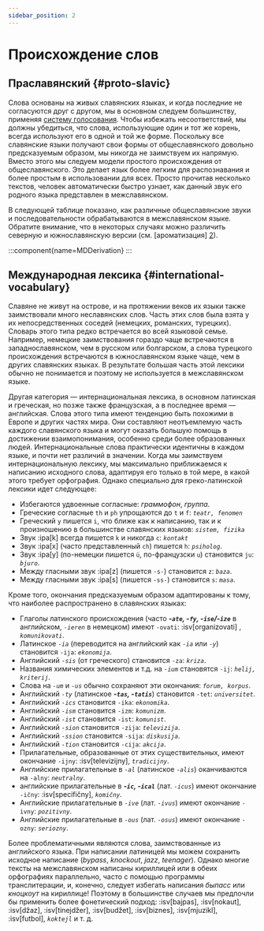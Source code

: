 ```yaml
---
sidebar_position: 2
---
```


# Происхождение слов

## Праславянский \{#proto-slavic}

Слова основаны на живых славянских языках, и когда последние не согласуются друг с другом, мы в основном следуем большинству, применяя [систему голосования][1]. Чтобы избежать несоответствий, мы должны убедиться, что слова, использующие один и тот же корень, всегда используют его в одной и той же форме. Поскольку все славянские языки получают свои формы от общеславянского довольно предсказуемым образом, мы никогда не заимствуем их напрямую. Вместо этого мы следуем модели простого происхождения от общеславянского. Это делает язык более легким для распознавания и более простым в использовании для всех. Просто прочитав несколько текстов, человек автоматически быстро узнает, как данный звук его родного языка представлен в межславянском.

В следующей таблице показано, как различные общеславянские звуки и последовательности обрабатываются в межславянском языке. Обратите внимание, что в некоторых случаях можно различить северную и южнославянскую версии (см. [ароматизация] [2]).

:::component{name=MDDerivation}
:::

## Международная лексика \{#international-vocabulary}

Славяне не живут на острове, и на протяжении веков их языки также заимствовали много неславянских слов. Часть этих слов была взята у их непосредственных соседей (немецких, романских, турецких). Словарь этого типа редко встречается во всей языковой семье. Например, немецкие заимствования гораздо чаще встречаются в западнославянском, чем в русском или болгарском, а слова турецкого происхождения встречаются в южнославянском языке чаще, чем в других славянских языках. В результате большая часть этой лексики обычно не понимается и поэтому не используется в межславянском языке.

Другая категория — интернациональная лексика, в основном латинская и греческая, но позже также французская, а в последнее время — английская. Слова этого типа имеют тенденцию быть похожими в Европе и других частях мира. Они составляют неотъемлемую часть каждого славянского языка и могут оказать большую помощь в достижении взаимопонимания, особенно среди более образованных людей. Интернациональные слова практически идентичны в каждом языке, и почти нет различий в значении. Когда мы заимствуем интернациональную лексику, мы максимально приближаемся к написанию исходного слова, адаптируя его только в той мере, в какой этого требует орфография. Однако специально для греко-латинской лексики идет следующее:

- Избегаются удвоенные согласные: _граммофон_, _группа_.
- Греческие согласные `th` и `ph` упрощаются до `t` и `f`: _`teatr, fenomen`_
- Греческий `y` пишется `i`, что ближе как к написанию, так и к произношению в большинстве славянских языков: _`sistem, fizika`_
- Звук :ipa[k] всегда пишется `k` и никогда `c`: _`kontakt`_
- Звук :ipa[x] (часто представленный `ch`) пишется `h`: _`psiholog`_.
- Звук :ipa[y] (по-немецки пишется `ü`, по-французски `u`) становится `ju`: _`bjuro`_.
- Между гласными звук :ipa[z] (пишется `-s-`) становится `z`: _`baza`_.
- Между гласными звук :ipa[s] (пишется `-ss-`) становится `s`: _`masa`_.

Кроме того, окончания предсказуемым образом адаптированы к тому, что наиболее распространено в славянских языках:

- Глаголы латинского происхождения (часто _**-`ate`, -`fy`, -`ise`/-`ize`**_ в английском, _`-ieren`_ в немецком) имеют `-ovati`: :isv[organizovati] , _`komunikovati`_.
- Латинское _`-ia`_ (переводится на английский как _`-ia`_ или _`-y`_) становится `-ija`: _`ekonomija`_.
- Английский _`-sis`_ (от греческого) становится `-za`: _`kriza`_.
- Названия химических элементов и т.д. на _`-ium`_ становятся `-ij`: _`helij, kriterij`_.
- Слова на _`-um`_ и _`-us`_ обычно сохраняют эти окончания: _`forum, korpus`_.
- Английский _`-ty`_ (латинское _**-`tas`, -`tatis`**_) становится `-tet`: _`universitet`_.
- Английский _`-ics`_ становится `-ika`: _`ekonomika`_.
- Английский _`-ism`_ становится `-izm`: _`komunizm`_.
- Английский _`-ist`_ становится `-ist`: _`komunist`_.
- Английский _`-sion`_ становится `-zija`: _`televizija`_.
- Английский _`-ssion`_ становится `-sija`: _`diskusija`_.
- Английский _`-tion`_ становится `-cija`: _`akcija`_.
- Прилагательные, образованные от этих существительных, имеют окончание `-ijny`: :isv[televizijny], _`tradicijny`_.
- Английские прилагательные в _`-al`_ (латинское _`-alis`_) оканчиваются на `-alny`: _`neutralny`_.
- английские прилагательные в _**-`ic`, -`ical`**_ (лат. _`-icus`_) имеют окончание `-ičny`: :isv[specifičny], _`komičny`_.
- Английские прилагательные в _`-ive`_ (лат. _`-ivus`_) имеют окончание `-ivny`: _`pozitivny`_.
- Английские прилагательные в _`-ous`_ (лат. _`-osus`_) имеют окончание `-ozny`: _`seriozny`_.

Более проблематичными являются слова, заимствованные из английского языка. При написании латиницей мы можем сохранить исходное написание (_bypass_, _knockout_, _jazz_, _teenager_). Однако многие тексты на межславянском написаны кириллицей или в обеих орфографиях параллельно, часто с помощью программы транслитерации, и, конечно, следует избегать написания _быпасс_ или _кноцкоут_ на кириллице! Поэтому в большинстве случаев мы предпочли бы применить более фонетический подход: :isv[bajpas], :isv[nokaut], :isv[džaz], :isv[tinejdžer], :isv[budžet], :isv[biznes], :isv[mjuzikl], :isv[futbol], _`koktejl`_ и т. д.

[1]: ../introduction/design-criteria.md#vocabulary
[2]: flavourisation.md
